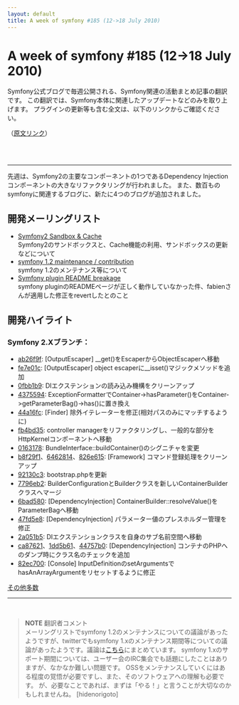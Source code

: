 ```yaml
---
layout: default
title: A week of symfony #185 (12->18 July 2010)
---
```


A week of symfony #185 (12->18 July 2010)
========================================

Symfony公式ブログで毎週公開される、Symfony関連の活動まとめ記事の翻訳です。
この翻訳では、Symfony本体に関連したアップデートなどのみを取り上げます。
プラグインの更新等も含む全文は、以下のリンクからご確認ください。

（[原文リンク](http://www.symfony-project.org/blog/2010/07/18/a-week-of-symfony-185-12-18-july-2010)）

<br />
<br />
<hr />

先週は、Symfony2の主要なコンポーネントの1つであるDependency Injectionコンポーネントの大きなリファクタリングが行われました。
また、数百ものsymfonyに関連するブログに、新たに4つのブログが追加されました。


開発メーリングリスト
--------------------

- [Symfony2 Sandbox & Cache](http://groups.google.com/group/symfony-devs/browse_thread/thread/ba33c34a6e5e334c)<br />
  Symfony2のサンドボックスと、Cache機能の利用、サンドボックスの更新などについて
- [symfony 1.2 maintenance / contribution](http://groups.google.com/group/symfony-devs/browse_thread/thread/1c45be901ac553d)<br />
  symfony 1.2のメンテナンス等について
- [Symfony plugin README breakage](http://groups.google.com/group/symfony-devs/browse_thread/thread/5c2b94512708fb04/222e29c2ca7550e9#222e29c2ca7550e9)<br />
  symfony pluginのREADMEページが正しく動作していなかった件、fabienさんが適用した修正をrevertしたとのこと


開発ハイライト
--------------

### Symfony 2.Xブランチ：

- [ab26f9f](http://github.com/symfony/symfony/commit/ab26f9f3bf1aa79a6fac14bda95c23258624435d): [OutputEscaper] __get()をEscaperからObjectEscaperへ移動
- [fe7e01c](http://github.com/symfony/symfony/commit/fe7e01c653677c298de698cd9f244807d47a21fb): [OutputEscaper] object escaperに__isset()マジックメソッドを追加
- [0fbb1b9](http://github.com/symfony/symfony/commit/0fbb1b916b4e2a09d0c50bbaaa28540be7a8c70f): DIエクステンションの読み込み機構をクリーンアップ
- [4375594](http://github.com/symfony/symfony/commit/437559491f92554a0ab127b348a805a70fc82891): ExceptionFormatterでContainer->hasParameter()をContainer->getParameterBag()->has()に置き換え
- [44a16fc](http://github.com/symfony/symfony/commit/44a16fc8c4f5444ef2594d7755a757093daeb132): [Finder] 除外イテレーターを修正(相対パスのみにマッチするように)
- [fb4bd35](http://github.com/symfony/symfony/commit/fb4bd3568d21a5e13ae7766b6a0c328cc45af4e7): controller managerをリファクタリングし、一般的な部分をHttpKernelコンポーネントへ移動
- [0163178](http://github.com/symfony/symfony/commit/0163178f7b8750c8d6fa5ba75255ea22a54a6512): BundleInterface::buildContainer()のシグニチャを変更
- [b8f29f1](http://github.com/symfony/symfony/commit/b8f29f18c07e09ef2c59ed79a384ac4d8c7ee475)、[6462814](http://github.com/symfony/symfony/commit/6462814483bd276f8c445116aeb0fe7ff3e95882)、[826e615](http://github.com/symfony/symfony/commit/826e61561a4d4923e72ef59a6f36fad3c6f6c5f9): [Framework] コマンド登録処理をクリーンアップ
- [92130c3](http://github.com/symfony/symfony/commit/92130c3da16a8887cc0946879dffac7a69a2ec8b): bootstrap.phpを更新
- [7796eb2](http://github.com/symfony/symfony/commit/7796eb213c2f9baea0f8f484986e845ecfb075d1): BuilderConfigurationとBuilderクラスを新しいContainerBuilderクラスへマージ
- [6bad580](http://github.com/symfony/symfony/commit/6bad58012f8f0d94f13e7e68bc88ef4878fcf429): [DependencyInjection] ContainerBuilder::resolveValue()をParameterBagへ移動
- [47fd5e8](http://github.com/symfony/symfony/commit/47fd5e848be60f9bebc8ca2eea684d03c5718907): [DependencyInjection] パラメーター値のプレスホルダー管理を修正
- [2a051b5](http://github.com/symfony/symfony/commit/2a051b50392d94d72a84ab5911fba267551ab340): DIエクステンションクラスを自身のサブ名前空間へ移動
- [ca87621](http://github.com/symfony/symfony/commit/ca8762141fe7c9a2eb6795ecfba93e919b82882f)、[1dd5b61](http://github.com/symfony/symfony/commit/1dd5b61e17ac7a37ee3e15db1c80f191e50a4e75)、[44757b0](http://github.com/symfony/symfony/commit/44757b0c77d0bc3f9f81f566f31822cc68d45cf2): [DependencyInjection] コンテナのPHPへのダンプ時にクラス名のチェックを追加
- [82ec700](http://github.com/symfony/symfony/commit/82ec7004d547e6d7d45858a7bf2ec95eef63df2c): [Console] InputDefinitionのsetArgumentsでhasAnArrayArgumentをリセットするように修正


[その他多数](http://trac.symfony-project.com/trac/timeline?from=07%2F18%2F2010&daysback=6&milestone=on&ticket=on&changeset=on&update=Update)

<hr />
<br />

> **NOTE**
> 翻訳者コメント<br />
> メーリングリストでsymfony 1.2のメンテナンスについての議論があったようですが、twitterでもsymfony 1.xのメンテナンス期間等についての議論があったようです。議論は[こちら](http://togetter.com/li/35970)にまとめています。
> symfony 1.xのサポート期間については、ユーザー会のIRC集会でも話題にしたことはありますが、なかなか難しい問題です。
> OSSをメンテナンスしていくにはある程度の覚悟が必要ですし、また、そのソフトウェアへの理解も必要です。
> が、必要なことであれば、まずは「やる！」と言うことが大切なのかもしれませんね。
> [hidenorigoto]


